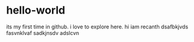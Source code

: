 # hello-world
its my first time in github. i love to explore here.
hi iam recanth dsafbkjvds 
fasvnklvaf
sadkjnsdv
adslcvn
